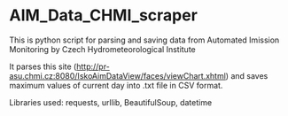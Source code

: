 # AIM_Data_CHMI_scraper
This is python script for parsing and saving data from Automated Imission Monitoring by Czech Hydrometeorological Institute

It parses this site (http://pr-asu.chmi.cz:8080/IskoAimDataView/faces/viewChart.xhtml) and saves maximum values of current day into .txt file in CSV format.

Libraries used: requests, urllib, BeautifulSoup, datetime
